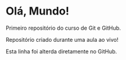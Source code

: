 # Olá, Mundo!
 Primeiro repositório do curso de Git e GitHub.

 Repositório criado durante uma aula ao vivo!

 Esta linha foi alterda diretamente no GitHub.
